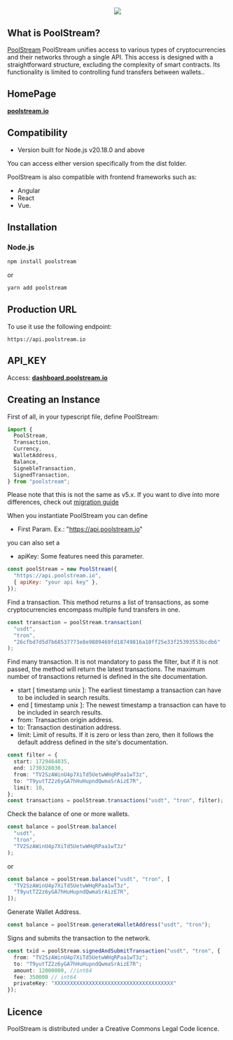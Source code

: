 <h1 align="center">
  <a href="https://tronweb.network">
    <img align="center" src="https://raw.githubusercontent.com/tronprotocol/tronweb/master/assets/logo.png"/>
  </a>
</h1>

## What is PoolStream?

[PoolStream](https://poolstream.io) PoolStream unifies access to various types of cryptocurrencies and their networks through a single API. This access is designed with a straightforward structure, excluding the complexity of smart contracts. Its functionality is limited to controlling fund transfers between wallets..

## HomePage

**[poolstream.io](https://poolstream.io)**

## Compatibility

- Version built for Node.js v20.18.0 and above

You can access either version specifically from the dist folder.

PoolStream is also compatible with frontend frameworks such as:

- Angular
- React
- Vue.

## Installation

### Node.js

```bash
npm install poolstream
```

or

```bash
yarn add poolstream
```

## Production URL

To use it use the following endpoint:

```
https://api.poolstream.io
```

## API_KEY

Access: **[dashboard.poolstream.io](https://dashboard.poolstream.io)**

## Creating an Instance

First of all, in your typescript file, define PoolStream:

```typescript
import {
  PoolStream,
  Transaction,
  Currency,
  WalletAddress,
  Balance,
  SignebleTransaction,
  SignedTransaction,
} from "poolstream";
```

Please note that this is not the same as v5.x. If you want to dive into more differences, check out [migration guide](https://tronweb.network/docu/docs/6.0.0/Migrating%20from%20v5)

When you instantiate PoolStream you can define

- First Param. Ex.: "https://api.poolstream.io"

you can also set a

- apiKey: Some features need this parameter.

```js
const poolStream = new PoolStream({
  "https://api.poolstream.io",
  { apiKey: "your api key" },
});
```

Find a transaction. This method returns a list of transactions, as some cryptocurrencies encompass multiple fund transfers in one.

```js
const transaction = poolStream.transaction(
  "usdt",
  "tron",
  "26cfbd7d5d7b68537773e8e9889469fd18749816a10ff25e33f25393553bcdb6"
);
```

Find many transaction. It is not mandatory to pass the filter, but if it is not passed, the method will return the latest transactions. The maximum number of transactions returned is defined in the site documentation.

- start [ timestamp unix ]: The earliest timestamp a transaction can have to be included in search results.
- end [ timestamp unix ]: The newest timestamp a transaction can have to be included in search results.
- from: Transaction origin address.
- to: Transaction destination address.
- limit: Limit of results. If it is zero or less than zero, then it follows the default address defined in the site's documentation.

```ts
const filter = {
  start: 1729464035,
  end: 1730328030,
  from: "TV2SzAWinU4p7XiTd5UetwWHqRPaa1wT3z",
  to: "T9yutTZ2z6yGA7hHuHupndQwmaSrAizE7R",
  limit: 10,
};
const transactions = poolStream.transactions("usdt", "tron", filter);
```

Check the balance of one or more wallets.

```ts
const balance = poolStream.balance(
  "usdt",
  "tron",
  "TV2SzAWinU4p7XiTd5UetwWHqRPaa1wT3z"
);
```

or

```ts
const balance = poolStream.balance("usdt", "tron", [
  "TV2SzAWinU4p7XiTd5UetwWHqRPaa1wT3z",
  "T9yutTZ2z6yGA7hHuHupndQwmaSrAizE7R",
]);
```

Generate Wallet Address.

```ts
const balance = poolStream.generateWalletAddress("usdt", "tron");
```

Signs and submits the transaction to the network.

```ts
const txid = poolStream.signedAndSubmitTransaction("usdt", "tron", {
  from: "TV2SzAWinU4p7XiTd5UetwWHqRPaa1wT3z";
  to: "T9yutTZ2z6yGA7hHuHupndQwmaSrAizE7R";
  amount: 12000000, //int64
  fee: 350000 // int64
  privateKey: "XXXXXXXXXXXXXXXXXXXXXXXXXXXXXXXXXXXXXX"
});
```

## Licence

PoolStream is distributed under a Creative Commons Legal Code licence.

```

```
